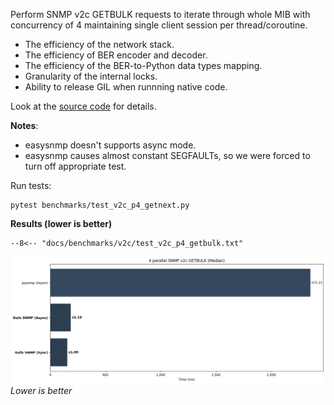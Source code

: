 Perform SNMP v2c GETBULK requests to iterate through whole MIB with concurrency of 4
maintaining single client session per thread/coroutine.

* The efficiency of the network stack.
* The efficiency of BER encoder and decoder.
* The efficiency of the BER-to-Python data types mapping.
* Granularity of the internal locks.
* Ability to release GIL when runnning native code.

Look at the [source code][source] for details.

**Notes**:

* easysnmp doesn't supports async mode.
* easysnmp causes almost constant SEGFAULTs, so we were forced to turn off appropriate test.

Run tests:

```
pytest benchmarks/test_v2c_p4_getnext.py
```

**Results (lower is better)**

```
--8<-- "docs/benchmarks/v2c/test_v2c_p4_getbulk.txt"
```

![Median chart](getbulk_p.png)
*Lower is better*

[source]: https://github.com/gufolabs/gufo_snmp/blob/master/benchmarks/test_v2c_p4_getbulk.py